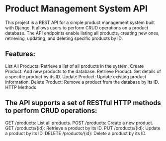 # Product Management System API

This project is a REST API for a simple product management system built with Django. It allows users to perform CRUD operations on a product database. The API endpoints enable listing all products, creating new ones, retrieving, updating, and deleting specific products by ID.

## Features:

List All Products: Retrieve a list of all products in the system.
Create Product: Add new products to the database.
Retrieve Product: Get details of a specific product by its ID.
Update Product: Update existing product information.
Delete Product: Remove a product from the database by its ID.
HTTP Methods

## The API supports a set of RESTful HTTP methods to perform CRUD operations:

GET /products: List all products.
POST /products: Create a new product.
GET /products/{id}: Retrieve a product by its ID.
PUT /products/{id}: Update a product by its ID.
DELETE /products/{id}: Delete a product by its ID.
